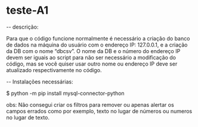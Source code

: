 # teste-A1

-- descrição:

Para que o código funcione normalmente é necessário a criação do banco de dados na máquina do usuário com o endereço IP: 127.0.0.1, e a criação da DB com o nome “dbcsv”.
O nome da DB e o número do endereço IP devem ser iguais ao script para não ser necessário a modificação do código, mas se você quiser usar outro nome ou endereço IP deve ser atualizado respectivamente no código.


-- Instalações necessárias:

$ python -m pip install mysql-connector-python

obs: Não consegui criar os filtros para remover ou apenas alertar os campos errados como por exemplo, texto no lugar de números ou numeros no lugar de texto.
